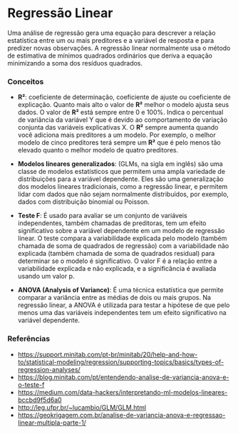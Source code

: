 # Regressão Linear
Uma análise de regressão gera uma equação para descrever a relação estatística entre um ou mais preditores e a variável de resposta e para predizer novas observações. A regressão linear normalmente usa o método de estimativa de mínimos quadrados ordinários que deriva a equação minimizando a soma dos resíduos quadrados.

### Conceitos
* **R²**: coeficiente de determinação, coeficiente de ajuste ou coeficiente de explicação. Quanto mais alto o valor de **R²** melhor o modelo ajusta seus dados. O valor de **R²** está sempre entre 0 e 100%. Indica o percentual de variância da variável Y que é devido ao comportamento de variação conjunta das variáveis explicativas X. O **R²** sempre aumenta quando você adiciona mais preditores a um modelo.   Por exemplo, o melhor modelo de cinco preditores terá sempre um **R²** que é pelo menos tão elevado quanto o melhor modelo de quatro preditores.

* **Modelos lineares generalizados**:  (GLMs, na sigla em inglês) são uma classe de modelos estatísticos que permitem uma ampla variedade de distribuições para a variável dependente. Eles são uma generalização dos modelos lineares tradicionais, como a regressão linear, e permitem lidar com dados que não sejam normalmente distribuídos, por exemplo, dados com distribuição binomial ou Poisson.

* **Teste F**: É usado para avaliar se um conjunto de variáveis independentes, também chamadas de preditoras, tem um efeito significativo sobre a variável dependente em um modelo de regressão linear. O teste compara a variabilidade explicada pelo modelo (também chamada de soma de quadrados de regressão) com a variabilidade não explicada (também chamada de soma de quadrados residual) para determinar se o modelo é significativo. O valor F é a relação entre a variabilidade explicada e não explicada, e a significância é avaliada usando um valor p.

* **ANOVA (Analysis of Variance)**: É uma técnica estatística que permite comparar a variância entre as médias de dois ou mais grupos. Na regressão linear, a ANOVA é utilizada para testar a hipótese de que pelo menos uma das variáveis independentes tem um efeito significativo na variável dependente.


### Referências
* https://support.minitab.com/pt-br/minitab/20/help-and-how-to/statistical-modeling/regression/supporting-topics/basics/types-of-regression-analyses/
* https://blog.minitab.com/pt/entendendo-analise-de-variancia-anova-e-o-teste-f
* https://medium.com/data-hackers/interpretando-ml-modelos-lineares-bccbd9f5d6a0
* http://leg.ufpr.br/~lucambio/GLM/GLM.html
* https://geokrigagem.com.br/analise-de-variancia-anova-e-regressao-linear-multipla-parte-1/
